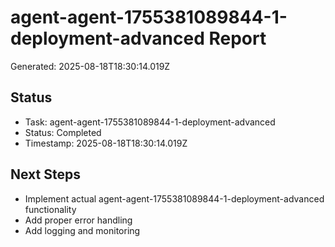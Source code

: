 # agent-agent-1755381089844-1-deployment-advanced Report

Generated: 2025-08-18T18:30:14.019Z

## Status
- Task: agent-agent-1755381089844-1-deployment-advanced
- Status: Completed
- Timestamp: 2025-08-18T18:30:14.019Z

## Next Steps
- Implement actual agent-agent-1755381089844-1-deployment-advanced functionality
- Add proper error handling
- Add logging and monitoring
